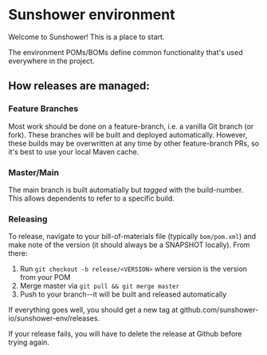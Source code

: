 # Sunshower environment

Welcome to Sunshower!  This is a place to start.

The environment POMs/BOMs define common functionality that's
used everywhere in the project.

## How releases are managed:

### Feature Branches
Most work should be done on a feature-branch, i.e. a vanilla Git branch (or fork).
These branches will be built and deployed automatically.  However, these builds may
be overwritten at any time by other feature-branch PRs, so it's best to use your
local Maven cache.

### Master/Main
The main branch is built automatially but *tagged* with the build-number.  
This allows dependents to refer to a specific build.

### Releasing

To release, navigate to your bill-of-materials file (typically `bom/pom.xml`) and make note
of the version (it should always be a SNAPSHOT locally).  From there:
1. Run `git checkout -b release/<VERSION>` where version is the version from your POM
1. Merge master via `git pull && git merge master`
1. Push to your branch--it will be built and released automatically

If everything goes well, you should get a new tag at github.com/sunshower-io/sunshower-env/releases.  

If your release fails, you will have to delete the release at Github before trying again.  